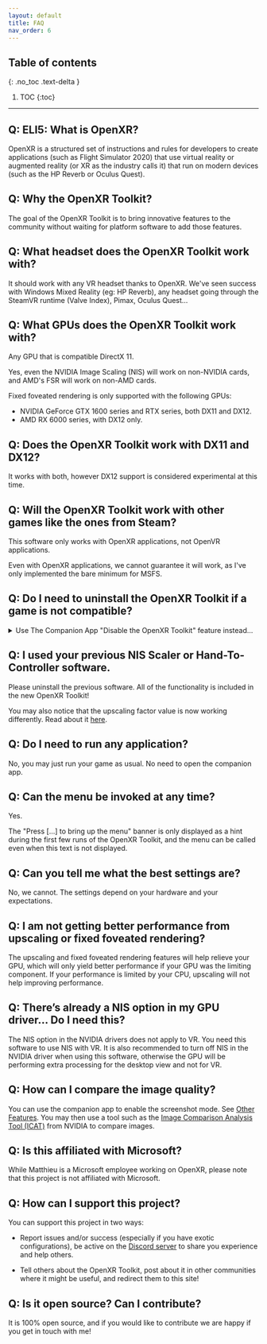 ```yaml
---
layout: default
title: FAQ
nav_order: 6
---
```


## Table of contents
{: .no_toc .text-delta }

1. TOC
{:toc}

---

## Q: ELI5: What is OpenXR?

OpenXR is a structured set of instructions and rules for developers to create applications (such as Flight Simulator 2020) that use virtual reality or augmented reality (or XR as the industry calls it) that run on modern devices (such as the HP Reverb or Oculus Quest).

## Q: Why the OpenXR Toolkit?

The goal of the OpenXR Toolkit is to bring innovative features to the community without waiting for platform software to add those features.

## Q: What headset does the OpenXR Toolkit work with?

It should work with any VR headset thanks to OpenXR. We've seen success with Windows Mixed Reality (eg: HP Reverb), any headset going through the SteamVR runtime (Valve Index), Pimax, Oculus Quest...

## Q: What GPUs does the OpenXR Toolkit work with?

Any GPU that is compatible DirectX 11.

Yes, even the NVIDIA Image Scaling (NIS) will work on non-NVIDIA cards, and AMD's FSR will work on non-AMD cards.

Fixed foveated rendering is only supported with the following GPUs:

* NVIDIA GeForce GTX 1600 series and RTX series, both DX11 and DX12.
* AMD RX 6000 series, with DX12 only.

## Q: Does the OpenXR Toolkit work with DX11 and DX12?

It works with both, however DX12 support is considered experimental at this time.

## Q: Will the OpenXR Toolkit work with other games like the ones from Steam?

This software only works with OpenXR applications, not OpenVR applications.

Even with OpenXR applications, we cannot guarantee it will work, as I've only implemented the bare minimum for MSFS.

## Q: Do I need to uninstall the OpenXR Toolkit if a game is not compatible?

<details>
  <summary>Use The Companion App "Disable the OpenXR Toolkit" feature instead...</summary>

  <img alt="Companion app" src="site/companion.png">
  
</details>

## Q: I used your previous NIS Scaler or Hand-To-Controller software.

Please uninstall the previous software. All of the functionality is included in the new OpenXR Toolkit!

You may also notice that the upscaling factor value is now working differently. Read about it [here](upscaling).

## Q: Do I need to run any application?

No, you may just run your game as usual. No need to open the companion app.

## Q: Can the menu be invoked at any time?

Yes.

The "Press [...] to bring up the menu" banner is only displayed as a hint during the first few runs of the OpenXR Toolkit, and the menu can be called even when this text is not displayed.

## Q: Can you tell me what the best settings are?

No, we cannot. The settings depend on your hardware and your expectations.

## Q: I am not getting better performance from upscaling or fixed foveated rendering?

The upscaling and fixed foveated rendering features will help relieve your GPU, which will only yield better performance if your GPU was the limiting component. If your performance is limited by your CPU, upscaling will not help improving performance.

## Q: There’s already a NIS option in my GPU driver... Do I need this?

The NIS option in the NVIDIA drivers does not apply to VR. You need this software to use NIS with VR. It is also recommended to turn off NIS in the NVIDIA driver when using this software, otherwise the GPU will be performing extra processing for the desktop view and not for VR.

## Q: How can I compare the image quality?

You can use the companion app to enable the screenshot mode. See [Other Features](other-features). You may then use a tool such as the [Image Comparison Analysis Tool (ICAT)](https://www.nvidia.com/en-us/geforce/technologies/icat/) from NVIDIA to compare images.

## Q: Is this affiliated with Microsoft?

While Matthieu is a Microsoft employee working on OpenXR, please note that this project is not affiliated with Microsoft.

## Q: How can I support this project?

You can support this project in two ways:

- Report issues and/or success (especially if you have exotic configurations), be active on the [Discord server](https://discord.gg/WXFshwMnke) to share you experience and help others.

- Tell others about the OpenXR Toolkit, post about it in other communities where it might be useful, and redirect them to this site!

## Q: Is it open source? Can I contribute?

It is 100% open source, and if you would like to contribute we are happy if you get in touch with me!
